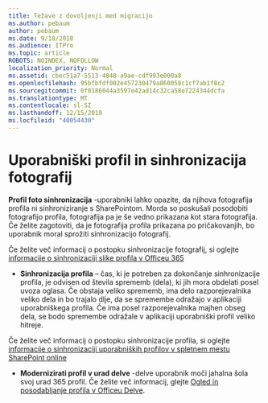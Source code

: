 ```yaml
---
title: Težave z dovoljenji med migracijo
ms.author: pebaum
author: pebaum
ms.date: 9/18/2018
ms.audience: ITPro
ms.topic: article
ROBOTS: NOINDEX, NOFOLLOW
localization_priority: Normal
ms.assetid: cbec51a7-5513-4848-a9ae-cdf993e000a8
ms.openlocfilehash: 95bfbfdf002e457230479a860058c1cf7ab1f8c2
ms.sourcegitcommit: 0f0186044a3597e42ad14c32ca58e7224344dcfa
ms.translationtype: MT
ms.contentlocale: sl-SI
ms.lasthandoff: 12/15/2019
ms.locfileid: "40054430"
---
```

# <a name="user-profile-and-photo-synchronization"></a>Uporabniški profil in sinhronizacija fotografij

 **Profil foto sinhronizacija** -uporabniki lahko opazite, da njihova fotografija profila ni sinhroniziranje s SharePointom. Morda so poskušali posodobiti fotografijo profila, fotografija pa je še vedno prikazana kot stara fotografija. Če želite zagotoviti, da je fotografija profila prikazana po pričakovanjih, bo uporabnik moral sprožiti sinhronizacijo fotografij. 
  
Če želite več informacij o postopku sinhronizacije fotografij, si oglejte [informacije o sinhronizaciji slike profila v Officeu 365](https://go.microsoft.com/fwlink/?linkid=2022634)
  
- **Sinhronizacija profila** – čas, ki je potreben za dokončanje sinhronizacije profila, je odvisen od števila sprememb (dela), ki jih mora obdelati posel uvoza oglasa. Če obstaja veliko sprememb, ima delo razporejevalnika veliko dela in bo trajalo dlje, da se spremembe odražajo v aplikaciji uporabniškega profila. Če ima posel razporejevalnika majhen obseg dela, se bodo spremembe odražale v aplikaciji uporabniški profil veliko hitreje. 
  
Če želite več informacij o postopku sinhronizacije profila, si oglejte [informacije o sinhronizaciji uporabniških profilov v spletnem mestu SharePoint online](https://go.microsoft.com/fwlink/?linkid=2022639)
    
- **Modernizirati profil v urad delve** -delve uporabnik moči jahalna šola svoj urad 365 profil. Če želite več informacij, glejte [Ogled in posodabljanje profila v Officeu Delve](https://support.office.com/article/View-and-update-your-profile-in-Office-Delve-4e84343b-eedf-45a1-aeb9-8627ccca14ba).
    


